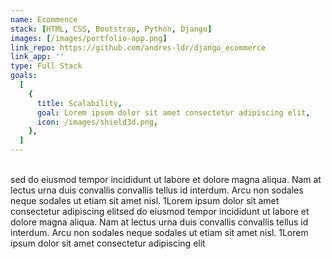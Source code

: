 ```yaml
---
name: Ecommence
stack: [HTML, CSS, Bootstrap, Python, Django]
images: [/images/portfolio-app.png]
link_repo: https://github.com/andres-ldr/django_ecommerce
link_app: ''
type: Full Stack
goals:
  [
    {
      title: Scalability,
      goal: Lorem ipsum dolor sit amet consectetur adipiscing elit,
      icon: /images/shield3d.png,
    },
  ]
---
```


</br>
sed do eiusmod tempor incididunt ut labore et dolore magna aliqua. Nam at lectus urna duis convallis convallis tellus id interdum. Arcu non sodales neque sodales ut etiam sit amet nisl. 1Lorem ipsum dolor sit amet consectetur adipiscing elitsed do eiusmod tempor incididunt ut labore et dolore magna aliqua. Nam at lectus urna duis convallis convallis tellus id interdum. Arcu non sodales neque sodales ut etiam sit amet nisl. 1Lorem ipsum dolor sit amet consectetur adipiscing elit
